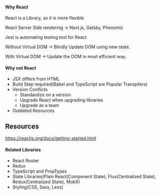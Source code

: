 #### Why React
React is a Library, so it is more flexible

React Server Side rendering -> Next.js, Gatsby, Phenomic

Jest is automating testing tool for React

Without Virtual DOM -> Blindly Update DOM using new state.

With Virtual DOM -> Update the DOM in most efficient way.


#### Why not React
- JSX differs from HTML
- Build Step required(Babel and TypeScript are Popular Transpilers)
- Version Conflicts
  - Standardize on a version
  - Upgrade React when upgrading libraries
  - Upgrade as a team
- Outdated Resources



## Resources

https://reactjs.org/docs/getting-started.html

#### Related Libraries
- React Router
- Redux
- TypeScript and PropTypes
- State Libraries(Plain React(Component State), Flux(Centralized State), Redux(Centralized State), MobX)
- Styling(CSS, Sass, Less)
